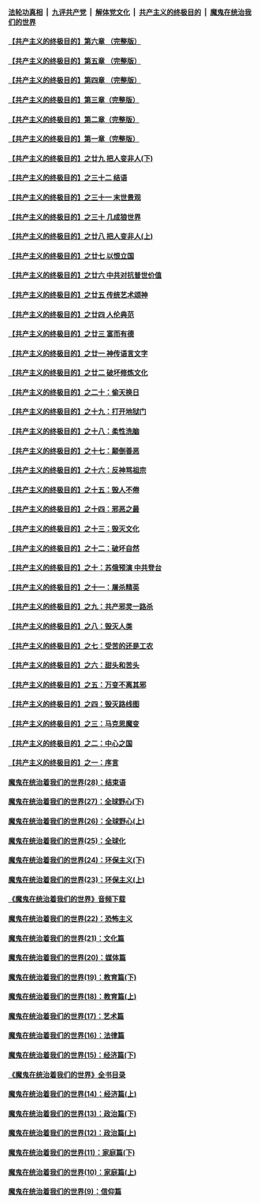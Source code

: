 ####  [法轮功真相](../../../../basic/blob/master/README.md?t=02012013) &nbsp;|&nbsp; [九评共产党](../../../../9ping.md/blob/master/README.md?t=02012013) &nbsp;|&nbsp; [解体党文化](../../../../jtdwh.md/blob/master/README.md?t=02012013)  &nbsp;|&nbsp; [共产主义的终极目的](../../../../gczydzjmd.md/blob/master/README.md?t=02012013) &nbsp;|&nbsp; [魔鬼在统治我们的世界](../../../../mgztzwmdsj.md/blob/master/README.md?t=02012013) 

#### [【共产主义的终极目的】第六章 （完整版）](../pages/nsc422/n11428913.md?t=02012013) 

#### [【共产主义的终极目的】第五章 （完整版）](../pages/nsc422/n11428912.md?t=02012013) 

#### [【共产主义的终极目的】第四章 （完整版）](../pages/nsc422/n11428907.md?t=02012013) 

#### [【共产主义的终极目的】第三章（完整版）](../pages/nsc422/n11428848.md?t=02012013) 

#### [【共产主义的终极目的】第二章（完整版）](../pages/nsc422/n11428831.md?t=02012013) 

#### [【共产主义的终极目的】第一章（完整版）](../pages/nsc422/n11417651.md?t=02012013) 

#### [【共产主义的终极目的】之廿九 把人变非人(下)](../pages/nsc422/n11344140.md?t=02012013) 

#### [【共产主义的终极目的】之三十二 结语](../pages/nsc422/n11360535.md?t=02012013) 

#### [【共产主义的终极目的】之三十一 末世景观](../pages/nsc422/n11351129.md?t=02012013) 

#### [【共产主义的终极目的】之三十 几成狼世界](../pages/nsc422/n11348280.md?t=02012013) 

#### [【共产主义的终极目的】之廿八 把人变非人(上)](../pages/nsc422/n11340492.md?t=02012013) 

#### [【共产主义的终极目的】之廿七 以恨立国](../pages/nsc422/n11336944.md?t=02012013) 

#### [【共产主义的终极目的】之廿六 中共对抗普世价值](../pages/nsc422/n11324785.md?t=02012013) 

#### [【共产主义的终极目的】之廿五 传统艺术颂神](../pages/nsc422/n11296396.md?t=02012013) 

#### [【共产主义的终极目的】之廿四 人伦典范](../pages/nsc422/n11296397.md?t=02012013) 

#### [【共产主义的终极目的】之廿三 富而有德](../pages/nsc422/n11283598.md?t=02012013) 

#### [【共产主义的终极目的】之廿一 神传语言文字](../pages/nsc422/n11263265.md?t=02012013) 

#### [【共产主义的终极目的】之廿二 破坏修炼文化](../pages/nsc422/n11245728.md?t=02012013) 

#### [【共产主义的终极目的】之二十：偷天换日](../pages/nsc422/n11238846.md?t=02012013) 

#### [【共产主义的终极目的】之十九：打开地狱门](../pages/nsc422/n11206376.md?t=02012013) 

#### [【共产主义的终极目的】之十八：柔性洗脑](../pages/nsc422/n11199994.md?t=02012013) 

#### [【共产主义的终极目的】之十七：颠倒善恶](../pages/nsc422/n11179782.md?t=02012013) 

#### [【共产主义的终极目的】之十六：反神骂祖宗](../pages/nsc422/n11166798.md?t=02012013) 

#### [【共产主义的终极目的】之十五：毁人不倦](../pages/nsc422/n11166792.md?t=02012013) 

#### [【共产主义的终极目的】之十四：邪恶之最](../pages/nsc422/n11150249.md?t=02012013) 

#### [【共产主义的终极目的】之十三：毁灭文化](../pages/nsc422/n11135227.md?t=02012013) 

#### [【共产主义的终极目的】之十二：破坏自然](../pages/nsc422/n11135214.md?t=02012013) 

#### [【共产主义的终极目的】之十：苏俄预演 中共登台](../pages/nsc422/n11118424.md?t=02012013) 

#### [【共产主义的终极目的】之十一：屠杀精英](../pages/nsc422/n11118442.md?t=02012013) 

#### [【共产主义的终极目的】之九：共产邪灵一路杀](../pages/nsc422/n11114139.md?t=02012013) 

#### [【共产主义的终极目的】之八：毁灭人类](../pages/nsc422/n11108503.md?t=02012013) 

#### [【共产主义的终极目的】之七：受苦的还是工农](../pages/nsc422/n11101809.md?t=02012013) 

#### [【共产主义的终极目的】之六：甜头和苦头](../pages/nsc422/n11096971.md?t=02012013) 

#### [【共产主义的终极目的】之五：万变不离其邪](../pages/nsc422/n11091285.md?t=02012013) 

#### [【共产主义的终极目的】之四：毁灭路线图](../pages/nsc422/n11086284.md?t=02012013) 

#### [【共产主义的终极目的】之三：马克思魔变](../pages/nsc422/n11061941.md?t=02012013) 

#### [【共产主义的终极目的】之二：中心之国](../pages/nsc422/n11047728.md?t=02012013) 

#### [【共产主义的终极目的】之一：序言](../pages/nsc422/n11086077.md?t=02012013) 

#### [魔鬼在统治着我们的世界(28)：结束语](../pages/nsc422/n10936246.md?t=02012013) 

#### [魔鬼在统治着我们的世界(27)：全球野心(下)](../pages/nsc422/n10928319.md?t=02012013) 

#### [魔鬼在统治着我们的世界(26)：全球野心(上)](../pages/nsc422/n10900318.md?t=02012013) 

#### [魔鬼在统治着我们的世界(25)：全球化](../pages/nsc422/n10788205.md?t=02012013) 

#### [魔鬼在统治着我们的世界(24)：环保主义(下)](../pages/nsc422/n10695307.md?t=02012013) 

#### [魔鬼在统治着我们的世界(23)：环保主义(上)](../pages/nsc422/n10688613.md?t=02012013) 

#### [《魔鬼在统治着我们的世界》音频下载](../pages/nsc422/n10635553.md?t=02012013) 

#### [魔鬼在统治着我们的世界(22)：恐怖主义](../pages/nsc422/n10614727.md?t=02012013) 

#### [魔鬼在统治着我们的世界(21)：文化篇](../pages/nsc422/n10597706.md?t=02012013) 

#### [魔鬼在统治着我们的世界(20)：媒体篇](../pages/nsc422/n10586579.md?t=02012013) 

#### [魔鬼在统治着我们的世界(19)：教育篇(下)](../pages/nsc422/n10564808.md?t=02012013) 

#### [魔鬼在统治着我们的世界(18)：教育篇(上)](../pages/nsc422/n10526970.md?t=02012013) 

#### [魔鬼在统治着我们的世界(17)：艺术篇](../pages/nsc422/n10499093.md?t=02012013) 

#### [魔鬼在统治着我们的世界(16)：法律篇](../pages/nsc422/n10485969.md?t=02012013) 

#### [魔鬼在统治着我们的世界(15)：经济篇(下)](../pages/nsc422/n10469975.md?t=02012013) 

#### [《魔鬼在统治着我们的世界》全书目录](../pages/nsc422/n10464261.md?t=02012013) 

#### [魔鬼在统治着我们的世界(14)：经济篇(上)](../pages/nsc422/n10457370.md?t=02012013) 

#### [魔鬼在统治着我们的世界(13)：政治篇(下)](../pages/nsc422/n10448270.md?t=02012013) 

#### [魔鬼在统治着我们的世界(12)：政治篇(上)](../pages/nsc422/n10444576.md?t=02012013) 

#### [魔鬼在统治着我们的世界(11)：家庭篇(下)](../pages/nsc422/n10440961.md?t=02012013) 

#### [魔鬼在统治着我们的世界(10)：家庭篇(上)](../pages/nsc422/n10435448.md?t=02012013) 

#### [魔鬼在统治着我们的世界(9)：信仰篇](../pages/nsc422/n10432159.md?t=02012013) 

